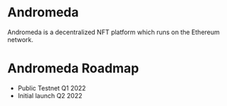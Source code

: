 # Andromeda
Andromeda is a decentralized NFT platform which runs on the Ethereum network.

# Andromeda Roadmap

- Public Testnet Q1 2022
- Initial launch Q2 2022 
